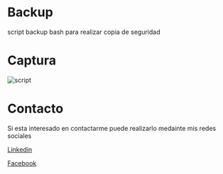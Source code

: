 # Backup

script backup bash para realizar copia de seguridad

# Captura

![script](https://user-images.githubusercontent.com/49756024/204640219-ef00284c-0f49-4896-975c-b3409f315c33.PNG)

# Contacto

Si esta interesado en contactarme puede realizarlo medainte mis redes sociales

[Linkedin](https://www.linkedin.com/in/macoronadob)

[Facebook](https://www.facebook.com/marcoalberto.coronadobaquero)